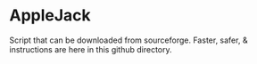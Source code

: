 # AppleJack
Script that can be downloaded from sourceforge. Faster, safer, &amp; instructions are here in this github directory.
